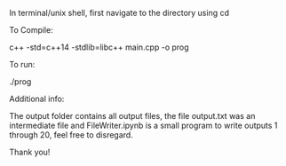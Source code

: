 
In terminal/unix shell, first navigate to the directory using cd

To Compile:

c++ -std=c++14 -stdlib=libc++ main.cpp -o prog 

To run:

./prog


Additional info:

The output folder contains all output files, the file output.txt was an intermediate file and FileWriter.ipynb is a small program to write outputs 1 through 20, feel free to disregard.

Thank you!